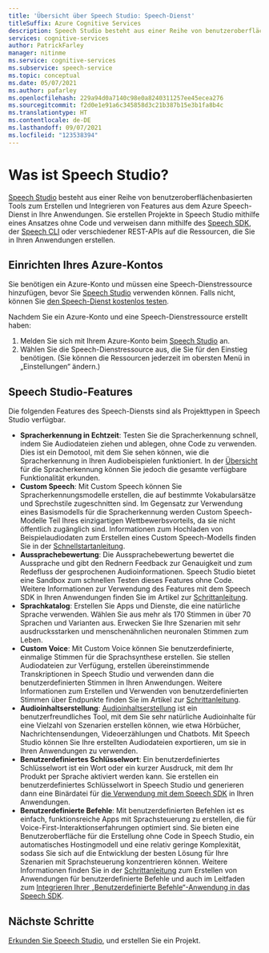 ```yaml
---
title: 'Übersicht über Speech Studio: Speech-Dienst'
titleSuffix: Azure Cognitive Services
description: Speech Studio besteht aus einer Reihe von benutzeroberflächenbasierten Tools zum Erstellen und Integrieren von Features aus dem Azure Speech-Dienst in Ihre Anwendungen.
services: cognitive-services
author: PatrickFarley
manager: nitinme
ms.service: cognitive-services
ms.subservice: speech-service
ms.topic: conceptual
ms.date: 05/07/2021
ms.author: pafarley
ms.openlocfilehash: 229a94d0a7140c98e0a8240311257ee45ecea276
ms.sourcegitcommit: f2d0e1e91a6c345858d3c21b387b15e3b1fa8b4c
ms.translationtype: HT
ms.contentlocale: de-DE
ms.lasthandoff: 09/07/2021
ms.locfileid: "123538394"
---
```

# <a name="what-is-speech-studio"></a>Was ist Speech Studio?

[Speech Studio](https://speech.microsoft.com) besteht aus einer Reihe von benutzeroberflächenbasierten Tools zum Erstellen und Integrieren von Features aus dem Azure Speech-Dienst in Ihre Anwendungen. Sie erstellen Projekte in Speech Studio mithilfe eines Ansatzes ohne Code und verweisen dann mithilfe des [Speech SDK](speech-sdk.md), der [Speech CLI](spx-overview.md) oder verschiedener REST-APIs auf die Ressourcen, die Sie in Ihren Anwendungen erstellen.

## <a name="set-up-your-azure-account"></a>Einrichten Ihres Azure-Kontos

Sie benötigen ein Azure-Konto und müssen eine Speech-Dienstressource hinzufügen, bevor Sie [Speech Studio](https://speech.microsoft.com) verwenden können. Falls nicht, können Sie [den Speech-Dienst kostenlos testen](overview.md#try-the-speech-service-for-free).

Nachdem Sie ein Azure-Konto und eine Speech-Dienstressource erstellt haben:

1. Melden Sie sich mit Ihrem Azure-Konto beim [Speech Studio](https://speech.microsoft.com) an.
1. Wählen Sie die Speech-Dienstressource aus, die Sie für den Einstieg benötigen. (Sie können die Ressourcen jederzeit im obersten Menü in „Einstellungen“ ändern.)

## <a name="speech-studio-features"></a>Speech Studio-Features

Die folgenden Features des Speech-Diensts sind als Projekttypen in Speech Studio verfügbar.

* **Spracherkennung in Echtzeit**: Testen Sie die Spracherkennung schnell, indem Sie Audiodateien ziehen und ablegen, ohne Code zu verwenden. Dies ist ein Demotool, mit dem Sie sehen können, wie die Spracherkennung in Ihren Audiobeispielen funktioniert. In der [Übersicht](speech-to-text.md) für die Spracherkennung können Sie jedoch die gesamte verfügbare Funktionalität erkunden.
* **Custom Speech**: Mit Custom Speech können Sie Spracherkennungsmodelle erstellen, die auf bestimmte Vokabularsätze und Sprechstile zugeschnitten sind. Im Gegensatz zur Verwendung eines Basismodells für die Spracherkennung werden Custom Speech-Modelle Teil Ihres einzigartigen Wettbewerbsvorteils, da sie nicht öffentlich zugänglich sind. Informationen zum Hochladen von Beispielaudiodaten zum Erstellen eines Custom Speech-Modells finden Sie in der [Schnellstartanleitung](how-to-custom-speech-test-and-train.md).
* **Aussprachebewertung**: Die Aussprachebewertung bewertet die Aussprache und gibt den Rednern Feedback zur Genauigkeit und zum Redefluss der gesprochenen Audioinformationen. Speech Studio bietet eine Sandbox zum schnellen Testen dieses Features ohne Code. Weitere Informationen zur Verwendung des Features mit dem Speech SDK in Ihren Anwendungen finden Sie im Artikel zur [Schrittanleitung](how-to-pronunciation-assessment.md).
* **Sprachkatalog**: Erstellen Sie Apps und Dienste, die eine natürliche Sprache verwenden. Wählen Sie aus mehr als 170 Stimmen in über 70 Sprachen und Varianten aus. Erwecken Sie Ihre Szenarien mit sehr ausdrucksstarken und menschenähnlichen neuronalen Stimmen zum Leben.
* **Custom Voice**: Mit Custom Voice können Sie benutzerdefinierte, einmalige Stimmen für die Sprachsynthese erstellen. Sie stellen Audiodateien zur Verfügung, erstellen übereinstimmende Transkriptionen in Speech Studio und verwenden dann die benutzerdefinierten Stimmen in Ihren Anwendungen. Weitere Informationen zum Erstellen und Verwenden von benutzerdefinierten Stimmen über Endpunkte finden Sie im Artikel zur [Schrittanleitung](how-to-custom-voice-create-voice.md). 
* **Audioinhaltserstellung**: [Audioinhaltserstellung](how-to-audio-content-creation.md) ist ein benutzerfreundliches Tool, mit dem Sie sehr natürliche Audioinhalte für eine Vielzahl von Szenarien erstellen können, wie etwa Hörbücher, Nachrichtensendungen, Videoerzählungen und Chatbots. Mit Speech Studio können Sie Ihre erstellten Audiodateien exportieren, um sie in Ihren Anwendungen zu verwenden.
* **Benutzerdefiniertes Schlüsselwort**: Ein benutzerdefiniertes Schlüsselwort ist ein Wort oder ein kurzer Ausdruck, mit dem Ihr Produkt per Sprache aktiviert werden kann. Sie erstellen ein benutzerdefiniertes Schlüsselwort in Speech Studio und generieren dann eine Binärdatei für [die Verwendung mit dem Speech SDK](custom-keyword-basics.md) in Ihren Anwendungen.
* **Benutzerdefinierte Befehle**: Mit benutzerdefinierten Befehlen ist es einfach, funktionsreiche Apps mit Sprachsteuerung zu erstellen, die für Voice-First-Interaktionserfahrungen optimiert sind. Sie bieten eine Benutzeroberfläche für die Erstellung ohne Code in Speech Studio, ein automatisches Hostingmodell und eine relativ geringe Komplexität, sodass Sie sich auf die Entwicklung der besten Lösung für Ihre Szenarien mit Sprachsteuerung konzentrieren können. Weitere Informationen finden Sie in der [Schrittanleitung](how-to-develop-custom-commands-application.md) zum Erstellen von Anwendungen für benutzerdefinierte Befehle und auch im Leitfaden zum [Integrieren Ihrer „Benutzerdefinierte Befehle“-Anwendung in das Speech SDK](how-to-custom-commands-setup-speech-sdk.md).

## <a name="next-steps"></a>Nächste Schritte

[Erkunden Sie Speech Studio](https://speech.microsoft.com), und erstellen Sie ein Projekt.




